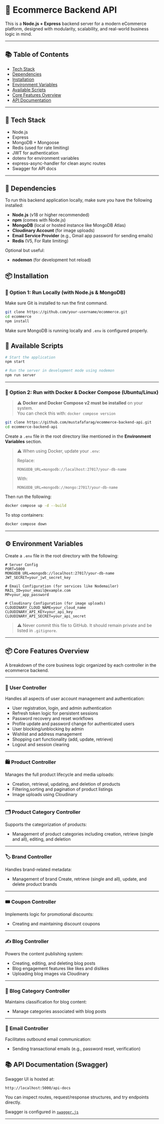 # 🛒 Ecommerce Backend API

This is a **Node.js + Express** backend server for a modern eCommerce platform, designed with modularity, scalability, and real-world business logic in mind.

---

## 📚 Table of Contents

- [Tech Stack](#-tech-stack)
- [Dependencies](#-dependencies)
- [Installation](#-installation)
- [Environment Variables](#-environment-variables)
- [Available Scripts](#-available-scripts)
- [Core Features Overview](#-core-features-overview)
- [API Documentation](#-api-documentation)

---

## 🧰 Tech Stack

- Node.js
- Express
- MongoDB + Mongoose
- Redis (used for rate limiting)
- JWT for authentication
- dotenv for environment variables
- express-async-handler for clean async routes
- Swagger for API docs

---

## 🧱 Dependencies

To run this backend application locally, make sure you have the following installed:

- **Node.js** (v18 or higher recommended)
- **npm** (comes with Node.js)
- **MongoDB** (local or hosted instance like MongoDB Atlas)
- **Cloudinary Account** (for image uploads)
- **Email Service Provider** (e.g., Gmail app password for sending emails)
- **Redis** (V5, For Rate limiting)

Optional but useful:

- **nodemon** (for development hot reload)


## 📦 Installation


### 🔧 Option 1: Run Locally (with Node.js & MongoDB)

Make sure Git is installed to run the first command.

```bash
git clone https://github.com/your-username/ecommerce.git
cd ecommerce
npm install
```

Make sure MongoDB is running locally and `.env` is configured properly.


## 🧪 Available Scripts

```bash
# Start the application
npm start

# Run the server in development mode using nodemon
npm run server
```



---

### 🐳 Option 2: Run with Docker & Docker Compose (Ubuntu/Linux)

> ⚠️ **Docker and Docker Compose v2 must be installed** on your system.  
> You can check this with: `docker compose version`

```bash
git clone https://github.com/mustafafarag/ecommerce-backend-api.git
cd ecommerce-backend-api
```

Create a `.env` file in the root directory like mentioned in the **Environment Variables** section.

> ⚠️ When using Docker, update your `.env`:
>
> Replace:
> ```env
> MONGODB_URL=mongodb://localhost:27017/your-db-name
> ```
> With:
> ```env
> MONGODB_URL=mongodb://mongo:27017/your-db-name
> ```

Then run the following:

```bash
docker compose up -d --build
```

To stop containers:

```bash
docker compose down
```


---

## ⚙️ Environment Variables

Create a `.env` file in the root directory with the following:

```env
# Server Config
PORT=5000
MONGODB_URL=mongodb://localhost:27017/your-db-name
JWT_SECRET=your_jwt_secret_key

# Email Configuration (for services like Nodemailer)
MAIL_ID=your_email@example.com
MP=your_app_password

# Cloudinary Configuration (for image uploads)
CLOUDINARY_CLOUD_NAME=your_cloud_name
CLOUDINARY_API_KEY=your_api_key
CLOUDINARY_API_SECRET=your_api_secret
```

> ⚠️ Never commit this file to GitHub. It should remain private and be listed in `.gitignore`.

---


## 📦 Core Features Overview

A breakdown of the core business logic organized by each controller in the ecommerce backend.

---

### 👤 **User Controller**

Handles all aspects of user account management and authentication:

- User registration, login, and admin authentication
- Refresh token logic for persistent sessions
- Password recovery and reset workflows
- Profile update and password change for authenticated users
- User blocking/unblocking by admin
- Wishlist and address management
- Shopping cart functionality (add, update, retrieve)
- Logout and session clearing

---

### 🛍️ **Product Controller**

Manages the full product lifecycle and media uploads:

- Creation, retrieval, updating, and deletion of products
- Filtering,sorting and pagination of product listings
- Image uploads using Cloudinary

---

### 🗂️ **Product Category Controller**

Supports the categorization of products:

- Management of product categories including creation, retrieve (single and all), editing, and deletion

---

### 🏷️ **Brand Controller**

Handles brand-related metadata:

- Management of brand Create, retrieve (single and all), update, and delete product brands

---

### 🎟️ **Coupon Controller**

Implements logic for promotional discounts:

- Creating and maintaining discount coupons

---

### ✍️ **Blog Controller**

Powers the content publishing system:

- Creating, editing, and deleting blog posts
- Blog engagement features like likes and dislikes
- Uploading blog images via Cloudinary

---

### 🧾 **Blog Category Controller**

Maintains classification for blog content:

- Manage categories associated with blog posts

---

### 📧 **Email Controller**

Facilitates outbound email communication:

- Sending transactional emails (e.g., password reset, verification)


## 📚 API Documentation (Swagger)

Swagger UI is hosted at:

```
http://localhost:5000/api-docs
```

You can inspect routes, request/response structures, and try endpoints directly.

Swagger is configured in [`swagger.js`](swagger.js)

---

